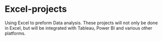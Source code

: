 # Excel-projects

Using Excel to preform Data analysis. These projects will not only be done in Excel, but will be integrated with Tableau, Power BI and various other platforms.


